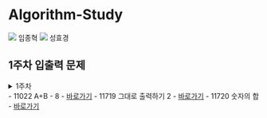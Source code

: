 # Algorithm-Study
<img  src="http://mazassumnida.wtf/api/v2/generate_badge?boj=lklim79"> 임종혁
<img  src="http://mazassumnida.wtf/api/v2/generate_badge?boj=rosa0000918"> 성효경

## 1주차 입출력 문제 
<details>
<summary>1주차</summary>
<div>11022 A+B - 8 - <a href="https://www.acmicpc.net/problem/11022">바로가기</a></div>
<div>11719 그대로 출력하기 2 - <a href="https://www.acmicpc.net/problem/11719">바로가기</a></div>
<div>11720 숫자의 합 - <a href="https://www.acmicpc.net/problem/11720">바로가기</a></div>
</details>
- 11022 A+B - 8 - <a href="https://www.acmicpc.net/problem/11022">바로가기</a>
- 11719 그대로 출력하기 2 - <a href="https://www.acmicpc.net/problem/11719">바로가기</a>
- 11720 숫자의 합 - <a href="https://www.acmicpc.net/problem/11720">바로가기</a>


